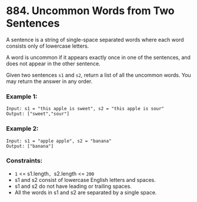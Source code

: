 # 884. Uncommon Words from Two Sentences

A sentence is a string of single-space separated words where each word consists only of lowercase letters.

A word is uncommon if it appears exactly once in one of the sentences, and does not appear in the other sentence.

Given two sentences `s1` and `s2`, return a list of all the uncommon words. You may return the answer in any order.

### Example 1:

```
Input: s1 = "this apple is sweet", s2 = "this apple is sour"
Output: ["sweet","sour"]
```

### Example 2:

```
Input: s1 = "apple apple", s2 = "banana"
Output: ["banana"]
```

### Constraints:

- `1` <= s1.length`, `s2.length <= `200`
- s1 and s2 consist of lowercase English letters and spaces.
- s1 and s2 do not have leading or trailing spaces.
- All the words in s1 and s2 are separated by a single space.
